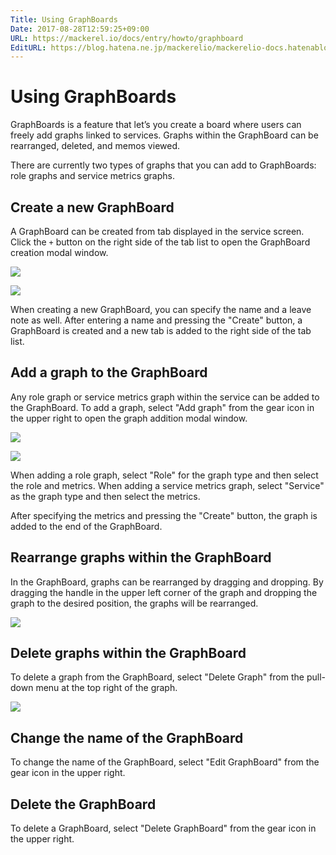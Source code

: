 ```yaml
---
Title: Using GraphBoards
Date: 2017-08-28T12:59:25+09:00
URL: https://mackerel.io/docs/entry/howto/graphboard
EditURL: https://blog.hatena.ne.jp/mackerelio/mackerelio-docs.hatenablog.mackerel.io/atom/entry/8599973812291878821
---
```


# Using GraphBoards

GraphBoards is a feature that let’s you create a board where users can freely add graphs linked to services. Graphs within the GraphBoard can be rearranged, deleted, and memos viewed.

There are currently two types of graphs that you can add to GraphBoards: role graphs and service metrics graphs.


## Create a new GraphBoard

A GraphBoard can be created from tab displayed in the service screen. Click the `+` button on the right side of the tab list to open the GraphBoard creation modal window.

![](https://cdn-ak.f.st-hatena.com/images/fotolife/a/andyyk/20170825/20170825172628.png)

![](https://cdn-ak.f.st-hatena.com/images/fotolife/a/andyyk/20170825/20170825172634.png)

When creating a new GraphBoard, you can specify the name and a leave note as well. After entering a name and pressing the "Create" button, a GraphBoard is created and a new tab is added to the right side of the tab list.


## Add a graph to the GraphBoard

Any role graph or service metrics graph within the service can be added to the GraphBoard. To add a graph, select "Add graph" from the gear icon in the upper right to open the graph addition modal window.

![](https://cdn-ak.f.st-hatena.com/images/fotolife/a/andyyk/20170825/20170825172638.png)

![](https://cdn-ak.f.st-hatena.com/images/fotolife/a/andyyk/20170825/20170825172647.png)

When adding a role graph, select "Role" for the graph type and then select the role and metrics. 
When adding a service metrics graph, select "Service" as the graph type and then select the metrics.

After specifying the metrics and pressing the "Create" button, the graph is added to the end of the GraphBoard.


## Rearrange graphs within the GraphBoard

In the GraphBoard, graphs can be rearranged by dragging and dropping. By dragging the handle in the upper left corner of the graph and dropping the graph to the desired position, the graphs will be rearranged.

![](https://cdn-ak.f.st-hatena.com/images/fotolife/a/andyyk/20170825/20170825172615.gif)


## Delete graphs within the GraphBoard

To delete a graph from the GraphBoard, select "Delete Graph" from the pull-down menu at the top right of the graph.

![](https://cdn-ak.f.st-hatena.com/images/fotolife/a/andyyk/20170825/20170825174844.png)


## Change the name of the GraphBoard

To change the name of the GraphBoard, select "Edit GraphBoard" from the gear icon in the upper right.


## Delete the GraphBoard

To delete a GraphBoard, select "Delete GraphBoard" from the gear icon in the upper right.
